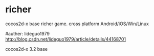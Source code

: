 # richer
cocos2d-x base richer game. cross platform Android/iOS/Win/Linux

#auther: lideguo1979
http://blog.csdn.net/lideguo1979/article/details/44168701

 cocos2d-x 3.2 base

